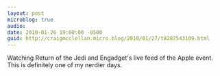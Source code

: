 ```yaml
---
layout: post
microblog: true
audio: 
date: 2010-01-26 19:00:00 -0500
guid: http://craigmcclellan.micro.blog/2010/01/27/t8287543109.html
---
```

Watching Return of the Jedi and Engadget's live feed of the Apple event.  This is definitely one of my nerdier days.
